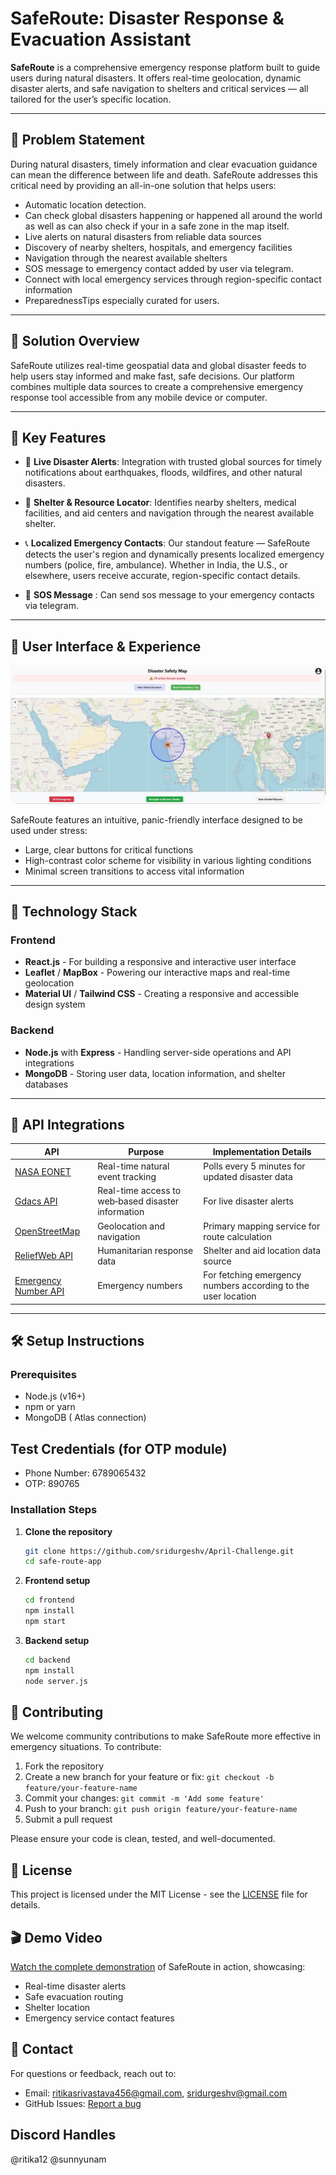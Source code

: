 # SafeRoute: Disaster Response & Evacuation Assistant

**SafeRoute** is a comprehensive emergency response platform built to guide users during natural disasters. It offers real-time geolocation, dynamic disaster alerts, and safe navigation to shelters and critical services — all tailored for the user’s specific location.

---

## 🌟 Problem Statement

During natural disasters, timely information and clear evacuation guidance can mean the difference between life and death. SafeRoute addresses this critical need by providing an all-in-one solution that helps users:

- Automatic location detection.
- Can check global disasters happening or happened all around the world as well as can also check if your in a safe zone in the map itself.
- Live alerts on natural disasters from reliable data sources
- Discovery of nearby shelters, hospitals, and emergency facilities
- Navigation through the nearest available shelters
- SOS message to emergency contact added by user via telegram.
- Connect with local emergency services through region-specific contact information
- PreparednessTips especially curated for users.
---

## 🧭 Solution Overview

SafeRoute utilizes real-time geospatial data and global disaster feeds to help users stay informed and make fast, safe decisions. Our platform combines multiple data sources to create a comprehensive emergency response tool accessible from any mobile device or computer.

---

## 🚀 Key Features

- 🔴 **Live Disaster Alerts**: Integration with trusted global sources for timely notifications about earthquakes, floods, wildfires, and other natural disasters.

- 🛑 **Shelter & Resource Locator**: Identifies nearby shelters, medical facilities, and aid centers and navigation through the nearest available shelter.

- 📞 **Localized Emergency Contacts**: Our standout feature — SafeRoute detects the user's region and dynamically presents localized emergency numbers (police, fire, ambulance). Whether in India, the U.S., or elsewhere, users receive accurate, region-specific contact details.

- 🔴  **SOS Message** : Can send sos message to your emergency contacts via telegram.
---

## 📱 User Interface & Experience

![App Screenshots](https://github.com/sridurgeshv/April-Challenge/blob/main/images/map.JPG)

SafeRoute features an intuitive, panic-friendly interface designed to be used under stress:
- Large, clear buttons for critical functions
- High-contrast color scheme for visibility in various lighting conditions
- Minimal screen transitions to access vital information

---

## 🧱 Technology Stack

### Frontend
- **React.js** - For building a responsive and interactive user interface
- **Leaflet** / **MapBox** - Powering our interactive maps and real-time geolocation
- **Material UI** / **Tailwind CSS** - Creating a responsive and accessible design system

### Backend
- **Node.js** with **Express** - Handling server-side operations and API integrations
- **MongoDB** - Storing user data, location information, and shelter databases
---

## 🔌 API Integrations

| API | Purpose | Implementation Details |
|-----|---------|------------------------|
| [NASA EONET](https://eonet.gsfc.nasa.gov/docs/v3) | Real-time natural event tracking | Polls every 5 minutes for updated disaster data |
| [Gdacs API](https://gdacs.org/) | Real-time access to web‐based disaster information| For live disaster alerts |
| [OpenStreetMap](https://wiki.openstreetmap.org/wiki/API_v0.6) | Geolocation and navigation | Primary mapping service for route calculation |
| [ReliefWeb API](https://reliefweb.int/help/api) | Humanitarian response data | Shelter and aid location data source |
| [Emergency Number API](https://emergencynumberapi.com/) | Emergency numbers | For fetching emergency numbers according to the user location |

---

## 🛠️ Setup Instructions

### Prerequisites

- Node.js (v16+)
- npm or yarn
- MongoDB ( Atlas connection)

 ## Test Credentials (for OTP module)

- Phone Number: 6789065432
- OTP: 890765

### Installation Steps

1. **Clone the repository**

   ```bash
   git clone https://github.com/sridurgeshv/April-Challenge.git
   cd safe-route-app
   ```

2. **Frontend setup**
   ```bash
   cd frontend
   npm install
   npm start
   ```

3. **Backend setup**
   ```bash
   cd backend
   npm install
   node server.js
   ```
## 👥 Contributing

We welcome community contributions to make SafeRoute more effective in emergency situations. To contribute:

1. Fork the repository
2. Create a new branch for your feature or fix: `git checkout -b feature/your-feature-name`
3. Commit your changes: `git commit -m 'Add some feature'`
4. Push to your branch: `git push origin feature/your-feature-name`
5. Submit a pull request

Please ensure your code is clean, tested, and well-documented.

## 📝 License

This project is licensed under the MIT License - see the [LICENSE](LICENSE) file for details.

## 🎬 Demo Video

[Watch the complete demonstration](https://youtu.be/pRJqV9tYTTs) of SafeRoute in action, showcasing:
- Real-time disaster alerts
- Safe evacuation routing
- Shelter location
- Emergency service contact features

## 📧 Contact

For questions or feedback, reach out to:
- Email: ritikasrivastava456@gmail.com, sridurgeshv@gmail.com
- GitHub Issues: [Report a bug](https://github.com/sridurgeshv/safe-route-app/issues)

## Discord Handles

@ritika12 @sunnyunam









